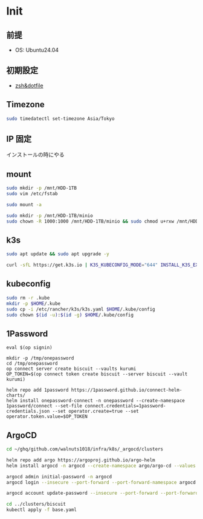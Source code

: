 # Init

## 前提

- OS: Ubuntu24.04

## 初期設定

- [zsh&dotfile](https://github.com/walnuts1018/dotfiles)

## Timezone

```bash
sudo timedatectl set-timezone Asia/Tokyo
```

## IP 固定

インストールの時にやる

## mount

```bash
sudo mkdir -p /mnt/HDD-1TB
sudo vim /etc/fstab
```

```bash
sudo mount -a
```

```bash
sudo mkdir -p /mnt/HDD-1TB/minio
sudo chown -R 1000:1000 /mnt/HDD-1TB/minio && sudo chmod u+rxw /mnt/HDD-1TB/minio
```

## k3s

```bash
sudo apt update && sudo apt upgrade -y
```

```bash
curl -sfL https://get.k3s.io | K3S_KUBECONFIG_MODE="644" INSTALL_K3S_EXEC='--flannel-backend=none --disable-network-policy --disable=servicelb' sh -
```

## kubeconfig

```bash
sudo rm -r .kube
mkdir -p $HOME/.kube
sudo cp -i /etc/rancher/k3s/k3s.yaml $HOME/.kube/config
sudo chown $(id -u):$(id -g) $HOME/.kube/config
```

## 1Password

```shell
eval $(op signin)
```

```shell
mkdir -p /tmp/onepassword
cd /tmp/onepassword
op connect server create biscuit --vaults kurumi
OP_TOKEN=$(op connect token create biscuit --server biscuit --vault kurumi)
```

```shell
helm repo add 1password https://1password.github.io/connect-helm-charts/
helm install onepassword-connect -n onepassword --create-namespace  1password/connect --set-file connect.credentials=1password-credentials.json --set operator.create=true --set operator.token.value=$OP_TOKEN
```

## ArgoCD

```bash
cd ~/ghq/github.com/walnuts1018/infra/k8s/_argocd/clusters
```

```bash
helm repo add argo https://argoproj.github.io/argo-helm
helm install argocd -n argocd --create-namespace argo/argo-cd --values ./values.yaml
```

```bash
argocd admin initial-password -n argocd
argocd login --insecure --port-forward --port-forward-namespace argocd --plaintext --username admin localhost:8080
```

```bash
argocd account update-password --insecure --port-forward --port-forward-namespace argocd --plaintext
```

```bash
cd ../clusters/biscuit
kubectl apply -f base.yaml
```
